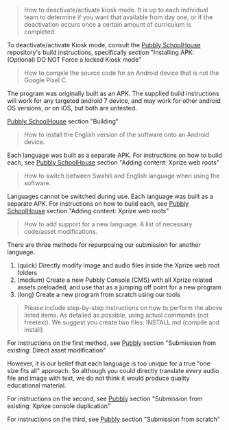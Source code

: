 > How to deactivate/activate kiosk mode. It is up to each individual team to determine if
you want that available from day one, or if the deactivation occurs once a certain amount
of curriculum is completed.

To deactivate/activate Kiosk mode, consult the [Pubbly SchoolHouse](https://github.com/PubblyDevelopment/pubbly_schoolhouse) repository's build instructions, specifically section "Installing APK: (Optional) DO NOT Force a locked Kiosk mode"

> How to compile the source code for an Android device that is not the Google Pixel C.

The program was originally built as an APK. The supplied build instructions will work for any targeted android 7 device, and may work for other android OS versions, or on iOS, but both are untested.

[Pubbly SchoolHouse](https://github.com/PubblyDevelopment/pubbly_schoolhouse) section "Building"

> How to install the English version of the software onto an Android device.

Each language was built as a separate APK. For instructions on how to build each, see [Pubbly SchoolHouse](https://github.com/PubblyDevelopment/pubbly_schoolhouse) section "Adding content: Xprize web roots"

> How to switch between Swahili and English language when using the software.

Languages cannot be switched during use. Each language was built as a separate APK. For instructions on how to build each, see [Pubbly SchoolHouse](https://github.com/PubblyDevelopment/pubbly_schoolhouse) section "Adding content: Xprize web roots"

> How to add support for a new language. A list of necessary code/asset modifications.

There are three methods for repurposing our submission for another language.

1. (quick) Directly modify image and audio files inside the Xprize web root folders
2. (medium) Create a new Pubbly Console (CMS) with all Xprize related assets preloaded, and use that as a jumping off point for a new program
3. (long) Create a new program from scratch using our tools

> Please include step-by-step instructions on how to perform the above listed items. As
detailed as possible, using actual commands (not freetext). We suggest you create two
files: INSTALL.md (compile and install)

For instructions on the first method, see [Pubbly](https://github.com/PubblyDevelopment/pubbly) section "Submission from existing: Direct asset modification"

However, it is our belief that each language is too unique for a true "one size fits all" approach. So although you could directly translate every audio file and image with text, we do not think it would produce quality educational material. 

For instructions on the second, see [Pubbly](https://github.com/PubblyDevelopment/pubbly) section "Submission from existing: Xprize console duplication"

For instructions on the third, see [Pubbly](https://github.com/PubblyDevelopment/pubbly) section "Submission from scratch"
